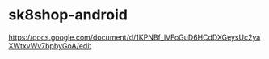 # sk8shop-android
https://docs.google.com/document/d/1KPNBf_lVFoGuD6HCdDXGeysUc2yaXWtxvWv7bpbyGoA/edit
